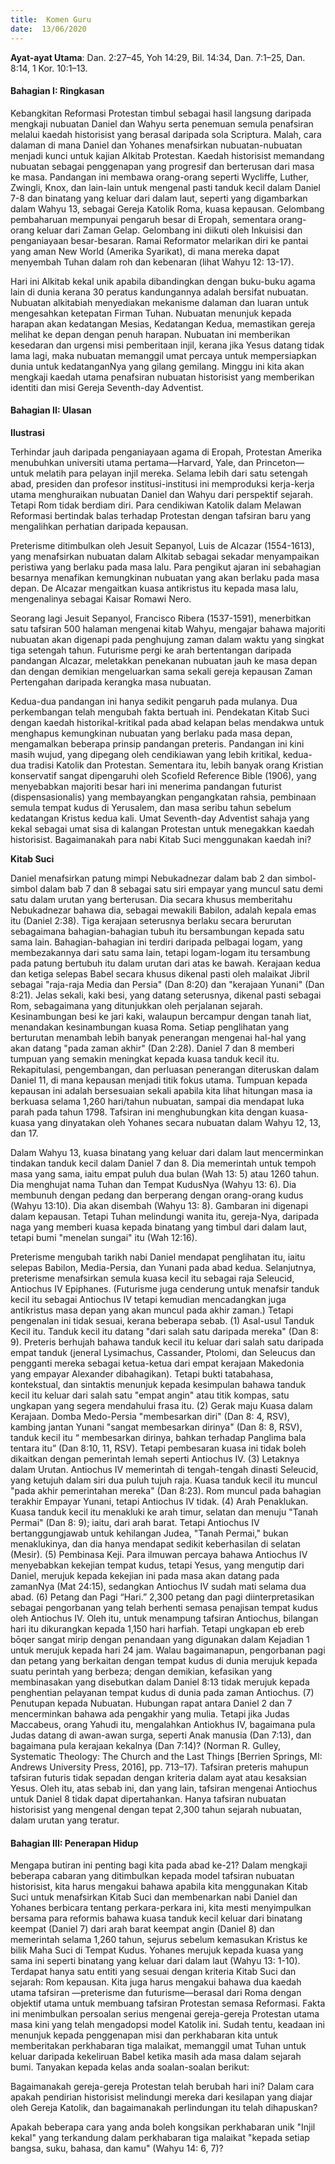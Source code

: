 ```yaml
---
title:  Komen Guru
date:  13/06/2020
---
```


**Ayat-ayat Utama**: Dan. 2:27–45, Yoh 14:29, Bil. 14:34, Dan. 7:1–25, Dan. 8:14, 1 Kor. 10:1–13.

#### Bahagian I: Ringkasan

Kebangkitan Reformasi Protestan timbul sebagai hasil langsung daripada mengkaji nubuatan Daniel dan Wahyu serta penemuan semula penafsiran melalui kaedah historisist yang berasal daripada sola Scriptura. Malah, cara dalaman di mana Daniel dan Yohanes menafsirkan nubuatan-nubuatan menjadi kunci untuk kajian Alkitab Protestan. Kaedah historisist memandang nubuatan sebagai penggenapan yang  progresif dan berterusan dari masa ke masa.  Pandangan ini membawa orang-orang seperti Wycliffe, Luther, Zwingli, Knox, dan lain-lain untuk mengenal pasti tanduk kecil dalam Daniel 7-8 dan binatang yang keluar dari dalam laut, seperti yang digambarkan dalam Wahyu 13, sebagai Gereja Katolik Roma, kuasa kepausan. Gelombang pembaharuan mempunyai pengaruh besar di Eropah, sementara orang-orang keluar dari Zaman Gelap. Gelombang ini diikuti oleh Inkuisisi dan penganiayaan besar-besaran. Ramai Reformator melarikan diri ke pantai yang aman  New World (Amerika Syarikat), di mana mereka dapat menyembah Tuhan dalam roh dan kebenaran (lihat Wahyu 12: 13-17).

Hari ini Alkitab kekal unik apabila dibandingkan dengan buku-buku agama lain di dunia kerana 30 peratus kandungannya adalah bersifat nubuatan. Nubuatan alkitabiah menyediakan mekanisme dalaman dan luaran untuk mengesahkan ketepatan Firman Tuhan. Nubuatan menunjuk kepada harapan akan kedatangan Mesias,  Kedatangan Kedua, memastikan gereja melihat ke depan dengan penuh harapan. Nubuatan ini memberikan kesedaran dan urgensi misi pemberitaan injil, kerana jika Yesus datang tidak lama lagi, maka nubuatan memanggil umat percaya untuk mempersiapkan dunia untuk kedatanganNya yang gilang gemilang. Minggu ini kita akan mengkaji kaedah utama penafsiran nubuatan historisist yang memberikan identiti dan misi Gereja Seventh-day Adventist.

#### Bahagian II: Ulasan

**Ilustrasi**

Terhindar jauh daripada penganiayaan agama di Eropah, Protestan Amerika menubuhkan universiti utama pertama—Harvard, Yale, dan Princeton—untuk melatih para pelayan injil mereka. Selama lebih dari satu setengah abad, presiden dan profesor institusi-institusi ini memproduksi kerja-kerja utama menghuraikan nubuatan Daniel dan Wahyu dari perspektif sejarah. Tetapi Rom tidak berdiam diri. Para cendikiwan Katolik dalam Melawan Reformasi bertindak balas terhadap Protestan dengan tafsiran baru yang mengalihkan perhatian daripada kepausan.

Preterisme ditimbulkan oleh Jesuit Sepanyol, Luis de Alcazar (1554-1613), yang menafsirkan nubuatan dalam Alkitab sebagai sekadar menyampaikan peristiwa yang berlaku pada masa lalu. Para pengikut ajaran ini sebahagian besarnya menafikan kemungkinan nubuatan yang akan berlaku pada masa depan. De Alcazar mengaitkan kuasa antikristus itu kepada masa lalu, mengenalinya sebagai Kaisar Romawi Nero.

Seorang lagi Jesuit Sepanyol, Francisco Ribera (1537-1591), menerbitkan satu tafsiran 500 halaman mengenai kitab Wahyu, mengajar bahawa majoriti nubuatan akan digenapi pada penghujung zaman dalam waktu yang singkat tiga setengah tahun. Futurisme pergi ke arah bertentangan daripada pandangan Alcazar, meletakkan penekanan nubuatan jauh ke masa depan dan dengan demikian mengeluarkan sama sekali gereja kepausan Zaman Pertengahan daripada kerangka masa nubuatan.

Kedua-dua pandangan ini hanya sedikit pengaruh pada mulanya. Dua perkembangan telah mengubah fakta bertuah ini. Pendekatan   Kitab Suci dengan kaedah historikal-kritikal pada abad kelapan belas mendakwa untuk menghapus kemungkinan nubuatan yang berlaku pada masa depan, mengamalkan beberapa prinsip pandangan preteris. Pandangan ini kini masih wujud, yang dipegang oleh cendikiawan yang lebih kritikal, kedua-dua tradisi Katolik dan Protestan. Sementara itu, lebih banyak orang Kristian konservatif sangat dipengaruhi oleh Scofield Reference Bible (1906), yang  menyebabkan majoriti besar hari ini menerima pandangan futurist (dispensasionalis) yang membayangkan pengangkatan rahsia, pembinaan semula tempat kudus di Yerusalem, dan masa seribu tahun sebelum kedatangan  Kristus kedua kali. Umat Seventh-day Adventist sahaja yang kekal sebagai umat sisa di kalangan Protestan untuk menegakkan kaedah historisist. Bagaimanakah para nabi Kitab Suci menggunakan kaedah ini?

**Kitab Suci**

Daniel menafsirkan patung mimpi  Nebukadnezar dalam bab 2 dan simbol-simbol dalam bab 7 dan 8 sebagai satu siri empayar yang muncul satu demi satu dalam urutan yang berterusan. Dia secara khusus memberitahu Nebukadnezar bahawa dia, sebagai mewakili Babilon, adalah kepala emas itu (Daniel 2:38). Tiga kerajaan seterusnya berlaku secara berurutan sebagaimana bahagian-bahagian tubuh itu bersambungan kepada satu sama lain. Bahagian-bahagian ini terdiri daripada pelbagai logam, yang membezakannya dari satu sama lain, tetapi logam-logam itu tersambung pada patung bertubuh itu dalam urutan dari atas ke bawah. Kerajaan kedua dan ketiga selepas Babel secara khusus dikenal pasti oleh malaikat Jibril sebagai "raja-raja Media dan Persia" (Dan 8:20) dan "kerajaan Yunani" (Dan 8:21). Jelas sekali, kaki besi, yang datang seterusnya, dikenal pasti sebagai Rom, sebagaimana yang ditunjukkan oleh perjalanan sejarah. Kesinambungan besi ke jari kaki, walaupun bercampur dengan tanah liat, menandakan kesinambungan kuasa Roma. Setiap penglihatan yang  berturutan menambah lebih banyak  penerangan mengenai hal-hal yang akan datang "pada zaman akhir" (Dan 2:28). Daniel 7 dan 8 memberi tumpuan yang semakin meningkat kepada kuasa tanduk kecil itu. Rekapitulasi, pengembangan, dan perluasan penerangan diteruskan dalam Daniel 11, di mana kepausan menjadi titik fokus utama. Tumpuan kepada kepausan ini adalah bersesuaian sekali apabila kita lihat hitungan masa ia berkuasa selama 1,260 hari/tahun nubuatan, sampai dia mendapat luka parah pada tahun 1798.  Tafsiran ini menghubungkan kita dengan kuasa-kuasa yang dinyatakan oleh Yohanes secara nubuatan dalam Wahyu 12, 13, dan 17.

Dalam Wahyu 13, kuasa binatang yang keluar dari dalam laut mencerminkan tindakan tanduk kecil dalam Daniel 7 dan 8. Dia memerintah untuk tempoh masa yang sama, iaitu empat puluh dua bulan (Wah 13: 5) atau 1260 tahun. Dia menghujat nama Tuhan dan Tempat KudusNya (Wahyu 13: 6). Dia membunuh dengan pedang dan berperang dengan orang-orang kudus (Wahyu 13:10). Dia akan disembah (Wahyu 13: 8). Gambaran ini digenapi dalam kepausan. Tetapi Tuhan melindungi wanita itu, gereja-Nya, daripada naga yang memberi kuasa kepada binatang yang  timbul  dari dalam laut, tetapi bumi "menelan sungai" itu (Wah 12:16).

Preterisme mengubah tarikh nabi Daniel mendapat penglihatan itu, iaitu selepas Babilon, Media-Persia, dan Yunani pada abad kedua. Selanjutnya, preterisme menafsirkan semula kuasa kecil itu sebagai raja Seleucid, Antiochus IV Epiphanes. (Futurisme juga cenderung untuk menafsir tanduk kecil itu sebagai Antiochus IV tetapi kemudian mencadangkan juga antikristus masa depan yang akan muncul pada akhir zaman.) Tetapi pengenalan ini tidak sesuai, kerana beberapa sebab. (1) Asal-usul Tanduk Kecil itu. Tanduk kecil itu datang "dari salah satu daripada mereka" (Dan 8: 9). Preteris berhujah bahawa tanduk kecil itu keluar dari salah satu daripada empat tanduk (jeneral Lysimachus, Cassander, Ptolomi, dan Seleucus dan pengganti mereka sebagai ketua-ketua dari empat kerajaan Makedonia yang empayar Alexander dibahagikan).  Tetapi bukti tatabahasa, kontekstual, dan sintaktis menunjuk kepada kesimpulan bahawa tanduk kecil itu keluar dari salah satu "empat angin" atau titik kompas, satu ungkapan yang segera mendahului frasa itu. (2) Gerak maju Kuasa dalam Kerajaan. Domba Medo-Persia "membesarkan diri" (Dan 8: 4, RSV), kambing jantan Yunani "sangat membesarkan dirinya" (Dan 8: 8, RSV), tanduk kecil itu “ membesarkan dirinya, bahkan terhadap Panglima bala tentara itu”  (Dan 8:10, 11, RSV). Tetapi pembesaran kuasa ini tidak boleh dikaitkan dengan pemerintah lemah seperti Antiochus IV. (3) Letaknya dalam Urutan. Antiochus IV memerintah di tengah-tengah dinasti Seleucid, yang ketujuh dalam siri dua puluh tujuh raja. Kuasa tanduk kecil itu muncul "pada akhir pemerintahan mereka" (Dan 8:23). Rom muncul pada bahagian terakhir Empayar Yunani, tetapi Antiochus IV tidak. (4) Arah Penaklukan. Kuasa tanduk kecil itu menakluki ke arah timur, selatan dan menuju "Tanah Permai" (Dan 8: 9); iaitu, dari arah barat. Tetapi Antiochus IV bertanggungjawab untuk kehilangan Judea, "Tanah Permai," bukan menaklukinya, dan dia hanya mendapat sedikit keberhasilan di selatan (Mesir).  (5) Pembinasa Keji. Para ilmuwan percaya bahawa  Antiochus IV menyebabkan kekejian tempat kudus, tetapi Yesus, yang mengutip dari Daniel, merujuk kepada kekejian ini pada masa akan datang pada zamanNya (Mat 24:15), sedangkan Antiochus IV sudah mati selama dua abad. (6) Petang dan Pagi “Hari.” 2,300 petang dan pagi diinterpretasikan sebagai pengorbanan yang telah berhenti semasa penajisan tempat kudus oleh Antiochus IV. Oleh itu, untuk menampung tafsiran Antiochus, bilangan hari itu dikurangkan kepada 1,150 hari harfiah. Tetapi ungkapan eb ereb bōqer sangat mirip dengan penandaan yang digunakan dalam Kejadian 1 untuk merujuk kepada hari 24 jam. Walau bagaimanapun, pengorbanan pagi dan petang yang berkaitan dengan tempat kudus di dunia merujuk kepada suatu perintah yang berbeza; dengan demikian, kefasikan yang membinasakan yang disebutkan dalam Daniel 8:13 tidak merujuk kepada penghentian pelayanan tempat kudus di dunia pada zaman Antiochus.  (7)  Penutupan kepada Nubuatan. Hubungan rapat antara Daniel 2 dan 7 mencerminkan bahawa ada pengakhir yang mulia. Tetapi jika Judas Maccabeus, orang Yahudi itu, mengalahkan Antiokhus IV, bagaimana pula Judas datang di awan-awan surga, seperti Anak manusia (Dan 7:13), dan bagaimana pula kerajaan kekalnya (Dan 7:14)? (Norman R. Gulley, Systematic Theology: The Church and the Last Things [Berrien Springs, MI: Andrews University Press, 2016], pp. 713–17). Tafsiran preteris mahupun tafsiran futuris tidak sepadan dengan kriteria dalam ayat atau kesaksian Yesus. Oleh itu, atas sebab ini, dan yang lain, tafsiran mengenai Antiochus untuk Daniel 8 tidak dapat dipertahankan. Hanya tafsiran nubuatan historisist yang mengenal dengan tepat 2,300 tahun sejarah  nubuatan, dalam urutan yang teratur.

#### Bahagian III: Penerapan Hidup

Mengapa butiran ini penting bagi kita pada abad ke-21? Dalam mengkaji beberapa cabaran yang ditimbulkan kepada model tafsiran   nubuatan historisist, kita harus mengakui bahawa apabila kita menggunakan Kitab Suci untuk menafsirkan Kitab Suci dan membenarkan nabi Daniel dan Yohanes berbicara tentang perkara-perkara ini, kita mesti menyimpulkan bersama para reformis bahawa kuasa tanduk kecil keluar dari binatang keempat (Daniel 7) dari arah barat keempat angin (Daniel 8) dan memerintah selama 1,260 tahun, sejurus sebelum kemasukan Kristus  ke bilik Maha Suci di Tempat Kudus.   Yohanes merujuk kepada kuasa yang sama ini seperti binatang yang keluar dari dalam laut (Wahyu 13: 1-10). Terdapat hanya satu entiti yang sesuai dengan kriteria Kitab Suci dan sejarah:  Rom kepausan. Kita juga harus mengakui bahawa dua kaedah utama tafsiran —preterisme dan futurisme—berasal dari Roma dengan objektif utama untuk membuang tafsiran Protestan semasa Reformasi. Fakta ini menimbulkan persoalan serius mengenai gereja-gereja Protestan utama masa kini yang telah mengadopsi model Katolik ini. Sudah tentu, keadaan ini menunjuk kepada penggenapan misi dan perkhabaran kita untuk memberitakan perkhabaran tiga   malaikat, memanggil umat Tuhan untuk keluar daripada kekeliruan Babel ketika masih ada masa dalam sejarah bumi. Tanyakan kepada kelas anda soalan-soalan berikut:

Bagaimanakah gereja-gereja Protestan telah berubah hari ini? Dalam cara apakah pendirian historisist melindungi mereka dari kesilapan yang diajar oleh Gereja Katolik, dan bagaimanakah perlindungan itu telah dihapuskan?

Apakah beberapa cara yang anda boleh kongsikan perkhabaran unik "Injil kekal" yang terkandung dalam perkhabaran tiga malaikat "kepada setiap bangsa, suku, bahasa, dan kamu" (Wahyu 14: 6, 7)?